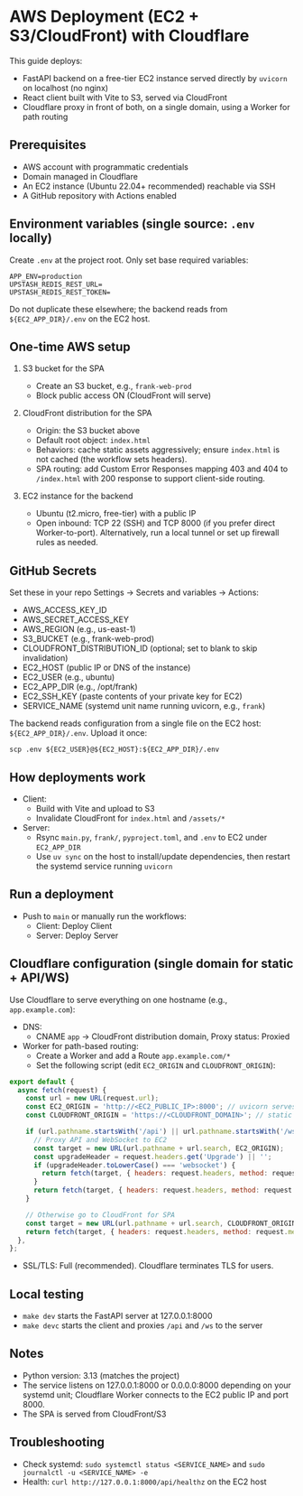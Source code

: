 # AWS Deployment (EC2 + S3/CloudFront) with Cloudflare

This guide deploys:
- FastAPI backend on a free-tier EC2 instance served directly by `uvicorn` on localhost (no nginx)
- React client built with Vite to S3, served via CloudFront
- Cloudflare proxy in front of both, on a single domain, using a Worker for path routing

## Prerequisites
- AWS account with programmatic credentials
- Domain managed in Cloudflare
- An EC2 instance (Ubuntu 22.04+ recommended) reachable via SSH
- A GitHub repository with Actions enabled

## Environment variables (single source: `.env` locally)
Create `.env` at the project root. Only set base required variables:

```
APP_ENV=production
UPSTASH_REDIS_REST_URL=
UPSTASH_REDIS_REST_TOKEN=
```

Do not duplicate these elsewhere; the backend reads from `${EC2_APP_DIR}/.env` on the EC2 host.

## One-time AWS setup
1. S3 bucket for the SPA
   - Create an S3 bucket, e.g., `frank-web-prod`
   - Block public access ON (CloudFront will serve)

2. CloudFront distribution for the SPA
   - Origin: the S3 bucket above
   - Default root object: `index.html`
   - Behaviors: cache static assets aggressively; ensure `index.html` is not cached (the workflow sets headers).
   - SPA routing: add Custom Error Responses mapping 403 and 404 to `/index.html` with 200 response to support client-side routing.

3. EC2 instance for the backend
   - Ubuntu (t2.micro, free-tier) with a public IP
   - Open inbound: TCP 22 (SSH) and TCP 8000 (if you prefer direct Worker-to-port). Alternatively, run a local tunnel or set up firewall rules as needed.

## GitHub Secrets
Set these in your repo Settings → Secrets and variables → Actions:
- AWS_ACCESS_KEY_ID
- AWS_SECRET_ACCESS_KEY
- AWS_REGION (e.g., us-east-1)
- S3_BUCKET (e.g., frank-web-prod)
- CLOUDFRONT_DISTRIBUTION_ID (optional; set to blank to skip invalidation)
- EC2_HOST (public IP or DNS of the instance)
- EC2_USER (e.g., ubuntu)
- EC2_APP_DIR (e.g., /opt/frank)
- EC2_SSH_KEY (paste contents of your private key for EC2)
- SERVICE_NAME (systemd unit name running uvicorn, e.g., `frank`)

The backend reads configuration from a single file on the EC2 host: `${EC2_APP_DIR}/.env`. Upload it once:

```
scp .env ${EC2_USER}@${EC2_HOST}:${EC2_APP_DIR}/.env
```

## How deployments work
- Client:
  - Build with Vite and upload to S3
  - Invalidate CloudFront for `index.html` and `/assets/*`
- Server:
  - Rsync `main.py`, `frank/`, `pyproject.toml`, and `.env` to EC2 under `EC2_APP_DIR`
  - Use `uv sync` on the host to install/update dependencies, then restart the systemd service running `uvicorn`

## Run a deployment
- Push to `main` or manually run the workflows:
  - Client: Deploy Client
  - Server: Deploy Server

## Cloudflare configuration (single domain for static + API/WS)
Use Cloudflare to serve everything on one hostname (e.g., `app.example.com`):

- DNS:
  - CNAME `app` → CloudFront distribution domain, Proxy status: Proxied
- Worker for path-based routing:
  - Create a Worker and add a Route `app.example.com/*`
  - Set the following script (edit `EC2_ORIGIN` and `CLOUDFRONT_ORIGIN`):

```javascript
export default {
  async fetch(request) {
    const url = new URL(request.url);
    const EC2_ORIGIN = 'http://<EC2_PUBLIC_IP>:8000'; // uvicorn serves /api and /ws
    const CLOUDFRONT_ORIGIN = 'https://<CLOUDFRONT_DOMAIN>'; // static SPA

    if (url.pathname.startsWith('/api') || url.pathname.startsWith('/ws')) {
      // Proxy API and WebSocket to EC2
      const target = new URL(url.pathname + url.search, EC2_ORIGIN);
      const upgradeHeader = request.headers.get('Upgrade') || '';
      if (upgradeHeader.toLowerCase() === 'websocket') {
        return fetch(target, { headers: request.headers, method: request.method });
      }
      return fetch(target, { headers: request.headers, method: request.method, body: request.body });
    }

    // Otherwise go to CloudFront for SPA
    const target = new URL(url.pathname + url.search, CLOUDFRONT_ORIGIN);
    return fetch(target, { headers: request.headers, method: request.method });
  },
};
```

- SSL/TLS: Full (recommended). Cloudflare terminates TLS for users.

## Local testing
- `make dev` starts the FastAPI server at 127.0.0.1:8000
- `make devc` starts the client and proxies `/api` and `/ws` to the server

## Notes
- Python version: 3.13 (matches the project)
- The service listens on 127.0.0.1:8000 or 0.0.0.0:8000 depending on your systemd unit; Cloudflare Worker connects to the EC2 public IP and port 8000.
- The SPA is served from CloudFront/S3

## Troubleshooting
- Check systemd: `sudo systemctl status <SERVICE_NAME>` and `sudo journalctl -u <SERVICE_NAME> -e`
- Health: `curl http://127.0.0.1:8000/api/healthz` on the EC2 host